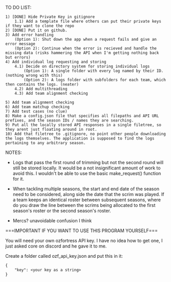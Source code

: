 TO DO LIST:

    1) [DONE] Hide Private Key in gitignore
        1.1) Add a template file where others can put their private keys if they want to clone the repo
    2) [DONE] Put it on github.
    3) Add error handling
        (Option 1): Shut down the app when a request fails and give an error message
        (Option 2): Continue when the error is recieved and handle the missing data (risks hammering the API when I'm getting nothing back but errors)
    4) Add individual log requesting and storing
        4.1) Decide on directory system for storing individual logs
            (Option 1): A single folder with every log named by their ID.   (nothing wrong with this)
            (Option 2): A logs folder with subfolders for each team, which then contains the logs. (neater)
        4.2) Add multithreading
        4.3) Add team alignment checking
        
    5) Add team alignment checking
    6) Add team matchup checking
    7) Add test cases (no clue)
    8) Make a config.json file that specifies all filepaths and API URL prefixes, and the season IDs / names they are searching.
    9) Put all the locally stored API responses in a single filetree, so they arent just floating around in root.
    10) Add that filetree to .gitignore, no point other people downloading the logs themselves. The application is supposed to find the logs pertaining to any arbitrary season.

NOTES: 

- Logs that pass the first round of trimming but not the second round will still be stored locally. It would be a not insignificant amount of work to avoid this. I wouldn't be able to use the basic make_request() function for it.

- When tackling multiple seasons, the start and end date of the season need to be considered, along side the date that the scrim was played. If a team keeps an identical roster between subsequent seasons, where do you draw the line between the scrims being allocated to the first season's roster or the second season's roster.

- Mercs? unavoidable confusion I think

===IMPORTANT IF YOU WANT TO USE THIS PROGRAM YOURSELF===

You will need your own ozfortress API key. I have no idea how to get one, I just asked core on discord and he gave it to me. 

Create a folder called ozf_api_key.json and put this in it:
```
{
    "key": <your key as a string>
}
```